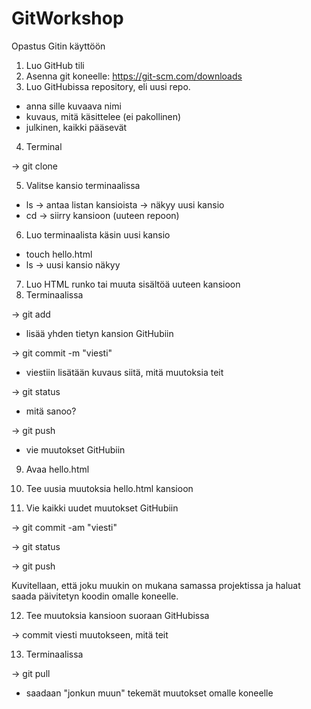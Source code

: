 # GitWorkshop
Opastus Gitin käyttöön

 1. Luo GitHub tili
 2. Asenna git koneelle: https://git-scm.com/downloads
 3. Luo GitHubissa repository, eli uusi repo.

   - anna sille kuvaava nimi
   - kuvaus, mitä käsittelee (ei pakollinen)
   - julkinen, kaikki pääsevät
   
 4. Terminal 

   -> git clone <url>
 
 5. Valitse kansio terminaalissa
   
   - ls -> antaa listan kansioista -> näkyy uusi kansio
   - cd -> siirry kansioon (uuteen repoon)
   
 6. Luo terminaalista käsin uusi kansio

   - touch hello.html
   - ls -> uusi kansio näkyy
   
 7. Luo HTML runko tai muuta sisältöä uuteen kansioon
 8. Terminaalissa
   
   -> git add <kansion nimi>
   - lisää yhden tietyn kansion GitHubiin

   -> git commit -m "viesti"
   - viestiin lisätään kuvaus siitä, mitä muutoksia teit
   
   -> git status
   - mitä sanoo?
   
   -> git push
   - vie muutokset GitHubiin
   
 9. Avaa hello.html
 
10. Tee uusia muutoksia hello.html kansioon

11. Vie kaikki uudet muutokset GitHubiin

   -> git commit -am "viesti"
   
   -> git status 
   
   -> git push

Kuvitellaan, että joku muukin on mukana samassa projektissa ja haluat saada päivitetyn koodin omalle koneelle.


12. Tee muutoksia kansioon suoraan GitHubissa

   -> commit viesti muutokseen, mitä teit

13. Terminaalissa

   -> git pull
   
   - saadaan "jonkun muun" tekemät muutokset omalle koneelle
   
   
   
   
   
   
   
   
   
